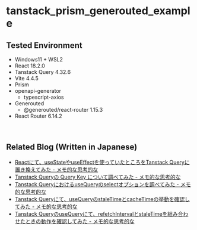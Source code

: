 # tanstack_prism_generouted_example

## Tested Environment

- Windows11 + WSL2
- React 18.2.0
- Tanstack Query 4.32.6
- Vite 4.4.5
- Prism
- openapi-generator
    - typescript-axios
- Generouted
    - @generouted/react-router 1.15.3
- React Router 6.14.2

　  
## Related Blog (Written in Japanese)

- [Reactにて、useStateやuseEffectを使っていたところをTanstack Queryに置き換えてみた - メモ的な思考的な](https://thinkami.hatenablog.com/entry/2023/08/15/231403)
- [Tanstack Queryの Query Key について調べてみた - メモ的な思考的な](https://thinkami.hatenablog.com/entry/2023/08/17/210928)
- [Tanstack QueryにおけるuseQueryのselectオプションを調べてみた - メモ的な思考的な](https://thinkami.hatenablog.com/entry/2023/08/27/213630)
- [Tanstack Queryにて、useQueryのstaleTimeとcacheTimeの挙動を確認してみた - メモ的な思考的な](https://thinkami.hatenablog.com/entry/2023/09/28/223238)
- [Tanstack QueryのuseQueryにて、refetchIntervalとstaleTimeを組み合わせたときの動作を確認してみた - メモ的な思考的な](https://thinkami.hatenablog.com/entry/2023/10/01/074347)